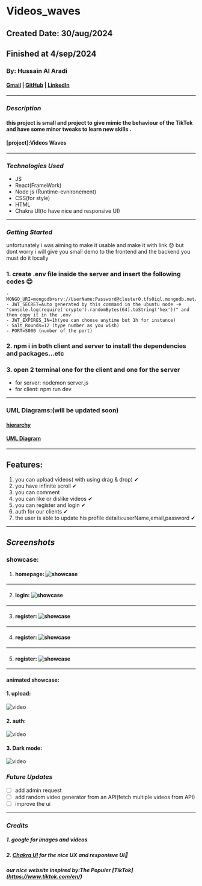 # Videos_waves

## Created Date: 30/aug/2024

## Finished at 4/sep/2024

### By: Hussain Al Aradi

#### [Gmail](hussainaradi.ha@gmail.com) | [GitHub](https://github.com/HussainALAradi5) | [LinkedIn](https://www.linkedin.com/in/hussainalaradi/)

---

### **_Description_**

#### this project is small and project to give mimic the behaviour of the TikTok and have some minor tweaks to learn new skills .

#### [project]:Videos Waves

---

### **_Technologies Used_**

- JS
- React(FrameWork)
- Node js (Runtime-evnironement)
- CSS(for style)
- HTML
- Chakra UI(to have nice and responsive UI)

---

### **_Getting Started_**

unfortunately i was aiming to make it usable and make it with link 😞 but dont worry i will give you small demo to the frontend and the backend you must do it locally

#####

### 1. create .env file inside the server and insert the following codes 😊

```
- MONGO_URI=mongodb+srv://UserName:Password@cluster0.tfs0iql.mongodb.net/videos_waves
- JWT_SECRET=Auto generated by this command in the ubuntu node -e "console.log(require('crypto').randomBytes(64).toString('hex'))" and then copy it in the .env
- JWT_EXPIRES_IN=1h(you can choose anytime but 1h for instance)
- Salt_Rounds=12 (type number as you wish)
- PORT=5000 (number of the port)
```

### 2. npm i in both client and server to install the dependencies and packages...etc

### 3. open 2 terminal one for the client and one for the server

- for server: nodemon server.js
- for client: npm run dev

---

### UML Diagrams:(will be updated soon)

#### [hierarchy](./client/public/Videos_Waves%20-Hierarchy_Diagram.drawio.png)

#### [UML Diagram](<./client/public/Videos_Waves%20-UML_Diagram.drawio%20(1).png>)

---

## Features:

1. you can upload videos( with using drag & drop) ✔
2. you have infinite scroll ✔
3. you can comment [](WIP)
4. you can like or dislike videos ✔
5. you can register and login ✔
6. auth for our clients ✔
7. the user is able to update his profile details:userName,email,password ✔

---

## **_Screenshots_**

### showcase:

1. #### homepage: ![showcase](./homePage.png)

---

2. #### login: ![showcase](./login.png)

---

3. #### register: ![showcase](./regsiter.png)

---

4. #### register: ![showcase](./upload.png)

---

5. #### register: ![showcase](./Dark%20mode.png)

---

#### animated showcase:

#### 1. upload:

![video](./upload.gif)

#### 2. auth:

![video](./auth.gif)

#### 3. Dark mode:

![video](./darkMode.gif)

### **_Future Updates_**

- [ ] add admin request
- [ ] add random video generator from an API(fetch multiple videos from API)
- [ ] improve the ui

---

### **_Credits_**

##### 1. google for images and videos

##### 2. [Chakra UI](https://v2.chakra-ui.com/) for the nice UX and responisve UI🌊

##### our nice website inspired by:The Populer [TikTok] (https://www.tiktok.com/en/)
